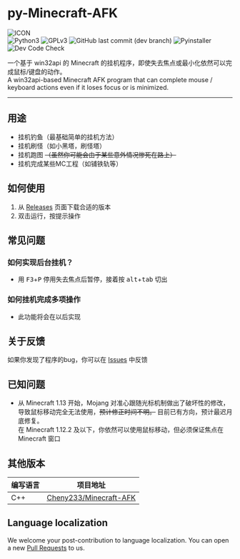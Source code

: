 # py-Minecraft-AFK
![ICON](https://img.xiao-jin.xyz/2020/03/25/07f1e7d0de1f6.png)  
![Python3](https://img.shields.io/badge/Python-3.7+-blue?color=3776AB&&logo=python) ![GPLv3](https://img.shields.io/github/license/jinzhijie/py-Minecraft-AFK) ![GitHub last commit (dev branch)](https://img.shields.io/github/last-commit/jinzhijie/py-Minecraft-AFK/dev) ![Pyinstaller](https://github.com/jinzhijie/py-Minecraft-AFK/workflows/Pyinstaller/badge.svg) ![Dev Code Check](https://github.com/jinzhijie/py-Minecraft-AFK/workflows/Dev%20Code%20Check/badge.svg?branch=dev)

一个基于 win32api 的 Minecraft 的挂机程序，即使失去焦点或最小化依然可以完成鼠标/键盘的动作。  
A win32api-based Minecraft AFK program that can complete mouse / keyboard actions even if it loses focus or is minimized.

---
## 用途
- 挂机钓鱼（最基础简单的挂机方法）
- 挂机刷怪（如小黑塔，刷怪塔）
- 挂机跑图 ~~（虽然你可能会由于某些意外情况惨死在路上）~~
- 挂机完成某些MC工程（如铺铁轨等）

## 如何使用
1. 从 [Releases](https://github.com/jinzhijie/py-Minecraft-AFK/releases) 页面下载合适的版本
2. 双击运行，按提示操作

## 常见问题
### 如何实现后台挂机？
- 用 <kbd>F3</kbd>+<kbd>P</kbd> 停用失去焦点后暂停，接着按 <kbd>alt</kbd>+<kbd>tab</kbd> 切出

### 如何挂机完成多项操作
- 此功能将会在以后实现

## 关于反馈
如果你发现了程序的bug，你可以在 [Issues](https://github.com/jinzhijie/py-Minecraft-AFK/issues/new) 中反馈

## 已知问题
- 从 Minecraft 1.13 开始，Mojang 对准心跟随光标机制做出了破坏性的修改，导致鼠标移动完全无法使用，~~预计修正时间不明。~~
目前已有方向，预计最迟月底修复。    
在 Minecraft 1.12.2 及以下，你依然可以使用鼠标移动，但必须保证焦点在 Minecraft 窗口

## 其他版本
| 编写语言 | 项目地址 |
| ---- | ---- |
| C++ | [Cheny233/Minecraft-AFK](https://github.com/Cheny233/Minecraft-AFK) |

## Language localization
We welcome your post-contribution to language localization. You can open a new [Pull Requests](https://github.com/jinzhijie/py-Minecraft-AFK/pulls) to us.
